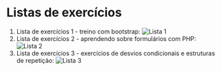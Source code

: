 # Listas de exercícios

1. Lista de exercícios 1 - treino com bootstrap: ![Lista 1](lista_de_exercicios_1)
2. Lista de exercícios 2 - aprendendo sobre formulários com PHP: ![Lista 2](lista_de_exercicios_2)
3. Lista de exercícios 3 - exercícios de desvios condicionais e estruturas de repetição: ![Lista 3](lista_de_exercicios_3)